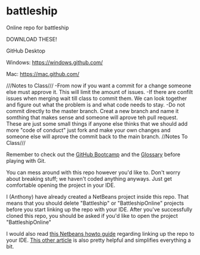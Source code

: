 # battleship
Online repo for battleship

DOWNLOAD THESE!

GitHub Desktop

Windows: https://windows.github.com/

Mac: https://mac.github.com/

///Notes to Class///
-From now if you want a commit for a change someone else must approve it. This will limit the amount of issues.
-If there are confilt issues when merging wait till class to commit them. We can look together and figure out what the problem   is and what code needs to stay.
-Do not commit directly to the master branch. Creat a new branch and name it somthing that makes sense and someone will aprove teh pull request.
These are just some small things if anyone else thinks that we should add more "code of conduct" just fork and make your own changes and someone else will aprove the commit back to the main branch.
//Notes To Class///


Remember to check out the [GitHub Bootcamp](https://help.github.com/categories/bootcamp/) and the [Glossary](https://help.github.com/articles/github-glossary/) before playing with Git.

You can mess around with this repo however you'd like to. Don't worry about breaking stuff; we haven't coded anything anyways. Just get comfortable opening the project in your IDE. 

I (Anthony) have already created a NetBeans project inside this repo. That means that you should delete "Battleship" or "BattleshipOnline" projects before you start linking up the repo with your IDE. After you've successfully cloned this repo, you should be asked if you'd like to open the project "BattleshipOnline"

I would also read [this Netbeans howto guide](https://netbeans.org/kb/docs/ide/git.html) regarding linking up the repo to your IDE. [This other article](https://github.com/benrbray/AdamBots-FIRST-2013-Robot-Code/wiki/How-To-Use-Git-&-Integrate-Git-With-NetBeans) is also pretty helpful and simplifies everything a bit.
